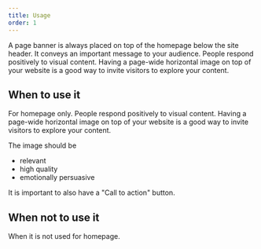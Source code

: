 ```yaml
---
title: Usage
order: 1
---
```


A page banner is always placed on top of the homepage below the site header. It conveys an important message to your audience. People respond positively to visual content. Having a page-wide horizontal image on top of your website is a good way to invite visitors to explore your content.

## When to use it

For homepage only. People respond positively to visual content. Having a page-wide horizontal image on top of your website is a good way to invite visitors to explore your content.

The image should be

- relevant
- high quality
- emotionally persuasive

It is important to also have a "Call to action" button.

## When not to use it

When it is not used for homepage.
